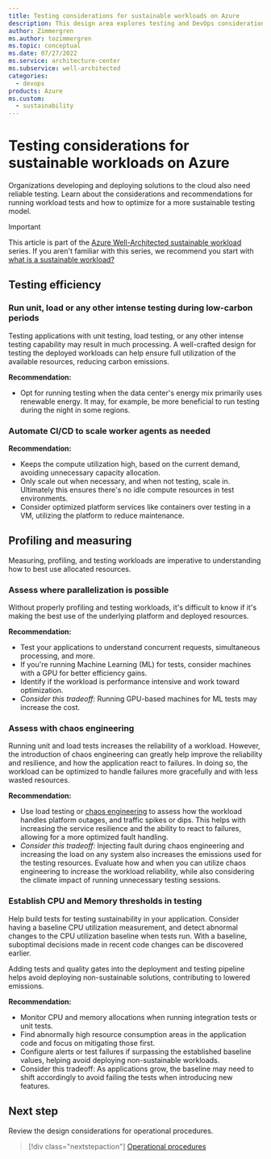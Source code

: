 ```yaml
---
title: Testing considerations for sustainable workloads on Azure
description: This design area explores testing and DevOps considerations for sustainable workloads on Azure.
author: Zimmergren
ms.author: tozimmergren
ms.topic: conceptual
ms.date: 07/27/2022
ms.service: architecture-center
ms.subservice: well-architected
categories: 
  - devops
products: Azure
ms.custom:
  - sustainability
---
```


# Testing considerations for sustainable workloads on Azure

Organizations developing and deploying solutions to the cloud also need reliable testing. Learn about the considerations and recommendations for running workload tests and how to optimize for a more sustainable testing model.

> [!IMPORTANT]
> This article is part of the [Azure Well-Architected sustainable workload](index.yml) series. If you aren't familiar with this series, we recommend you start with [what is a sustainable workload?](sustainability-get-started.md#what-is-a-sustainable-workload)

## Testing efficiency

### Run unit, load or any other intense testing during low-carbon periods

Testing applications with unit testing, load testing, or any other intense testing capability may result in much processing. A well-crafted design for testing the deployed workloads can help ensure full utilization of the available resources, reducing carbon emissions.

**Recommendation:**

- Opt for running testing when the data center's energy mix primarily uses renewable energy. It may, for example, be more beneficial to run testing during the night in some regions.

### Automate CI/CD to scale worker agents as needed

**Recommendation:**

- Keeps the compute utilization high, based on the current demand, avoiding unnecessary capacity allocation.
- Only scale out when necessary, and when not testing, scale in. Ultimately this ensures there's no idle compute resources in test environments.
- Consider optimized platform services like containers over testing in a VM, utilizing the platform to reduce maintenance.

## Profiling and measuring

Measuring, profiling, and testing workloads are imperative to understanding how to best use allocated resources.

### Assess where parallelization is possible

Without properly profiling and testing workloads, it's difficult to know if it's making the best use of the underlying platform and deployed resources.

**Recommendation:**

- Test your applications to understand concurrent requests, simultaneous processing, and more.
- If you're running Machine Learning (ML) for tests, consider machines with a GPU for better efficiency gains.
- Identify if the workload is performance intensive and work toward optimization.
- _Consider this tradeoff:_ Running GPU-based machines for ML tests may increase the cost.
  
### Assess with chaos engineering

Running unit and load tests increases the reliability of a workload. However, the introduction of chaos engineering can greatly help improve the reliability and resilience, and how the application react to failures. In doing so, the workload can be optimized to handle failures more gracefully and with less wasted resources.

**Recommendation:**

- Use load testing or [chaos engineering](/azure/architecture/framework/resiliency/chaos-engineering) to assess how the workload handles platform outages, and traffic spikes or dips. This helps with increasing the service resilience and the ability to react to failures, allowing for a more optimized fault handling.
- _Consider this tradeoff:_ Injecting fault during chaos engineering and increasing the load on any system also increases the emissions used for the testing resources. Evaluate how and when you can utilize chaos engineering to increase the workload reliability, while also considering the climate impact of running unnecessary testing sessions.

### Establish CPU and Memory thresholds in testing

Help build tests for testing sustainability in your application. Consider having a baseline CPU utilization measurement, and detect abnormal changes to the CPU utilization baseline when tests run. With a baseline, suboptimal decisions made in recent code changes can be discovered earlier.

Adding tests and quality gates into the deployment and testing pipeline helps avoid deploying non-sustainable solutions, contributing to lowered emissions.

**Recommendation:**

- Monitor CPU and memory allocations when running integration tests or unit tests.
- Find abnormally high resource consumption areas in the application code and focus on mitigating those first.
- Configure alerts or test failures if surpassing the established baseline values, helping avoid deploying non-sustainable workloads.
- Consider this tradeoff: As applications grow, the baseline may need to shift accordingly to avoid failing the tests when introducing new features.

## Next step

Review the design considerations for operational procedures.

> [!div class="nextstepaction"]
> [Operational procedures](sustainability-operational-procedures.md)
